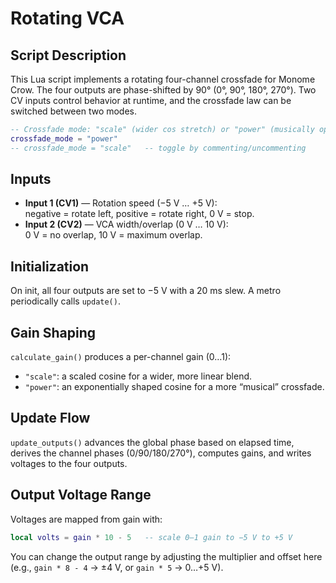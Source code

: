 # Rotating VCA

## Script Description
This Lua script implements a rotating four-channel crossfade for Monome Crow. The four outputs are phase-shifted by 90° (0°, 90°, 180°, 270°). Two CV inputs control behavior at runtime, and the crossfade law can be switched between two modes.

```lua
-- Crossfade mode: "scale" (wider cos stretch) or "power" (musically optimized)
crossfade_mode = "power"
-- crossfade_mode = "scale"   -- toggle by commenting/uncommenting
```

## Inputs
- **Input 1 (CV1)** — Rotation speed (−5 V … +5 V):  
  negative = rotate left, positive = rotate right, 0 V = stop.
- **Input 2 (CV2)** — VCA width/overlap (0 V … 10 V):  
  0 V = no overlap, 10 V = maximum overlap.

## Initialization
On init, all four outputs are set to −5 V with a 20 ms slew. A metro periodically calls `update()`.

## Gain Shaping
`calculate_gain()` produces a per-channel gain (0…1):

- `"scale"`: a scaled cosine for a wider, more linear blend.
- `"power"`: an exponentially shaped cosine for a more “musical” crossfade.

## Update Flow
`update_outputs()` advances the global phase based on elapsed time, derives the channel phases (0/90/180/270°), computes gains, and writes voltages to the four outputs.

## Output Voltage Range
Voltages are mapped from gain with:

```lua
local volts = gain * 10 - 5   -- scale 0–1 gain to −5 V to +5 V
```

You can change the output range by adjusting the multiplier and offset here (e.g., `gain * 8 - 4` → ±4 V, or `gain * 5` → 0…+5 V).

